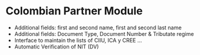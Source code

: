 Colombian Partner Module
======

- Additional fields: first and second name, first and second last name
- Additional fields: Document Type, Document Number & Tributate regime
- Interface to maintain the lists of CIIU, ICA y CREE ...
- Automatic Verification of NIT (DV)
